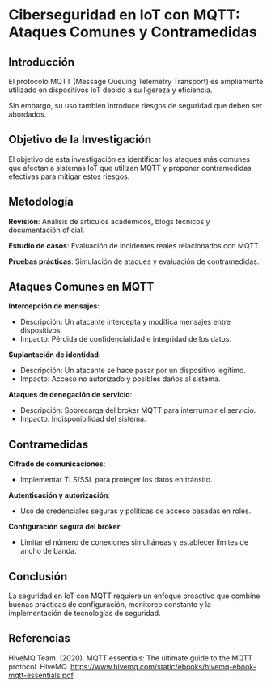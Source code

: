 # Ciberseguridad en IoT con MQTT: Ataques Comunes y Contramedidas

## Introducción

El protocolo MQTT (Message Queuing Telemetry Transport) es ampliamente utilizado en dispositivos IoT debido a su ligereza y eficiencia.

Sin embargo, su uso también introduce riesgos de seguridad que deben ser abordados.

## Objetivo de la Investigación

El objetivo de esta investigación es identificar los ataques más comunes que afectan a sistemas IoT que utilizan MQTT y proponer contramedidas efectivas para mitigar estos riesgos.

## Metodología

**Revisión**: Análisis de artículos académicos, blogs técnicos y documentación oficial.

**Estudio de casos**: Evaluación de incidentes reales relacionados con MQTT.

**Pruebas prácticas**: Simulación de ataques y evaluación de contramedidas.

## Ataques Comunes en MQTT

**Intercepción de mensajes**:
   - Descripción: Un atacante intercepta y modifica mensajes entre dispositivos.
   - Impacto: Pérdida de confidencialidad e integridad de los datos.

**Suplantación de identidad**:
   - Descripción: Un atacante se hace pasar por un dispositivo legítimo.
   - Impacto: Acceso no autorizado y posibles daños al sistema.

**Ataques de denegación de servicio**:
   - Descripción: Sobrecarga del broker MQTT para interrumpir el servicio.
   - Impacto: Indisponibilidad del sistema.

## Contramedidas

**Cifrado de comunicaciones**:
   - Implementar TLS/SSL para proteger los datos en tránsito.

**Autenticación y autorización**:
   - Uso de credenciales seguras y políticas de acceso basadas en roles.

**Configuración segura del broker**:
   - Limitar el número de conexiones simultáneas y establecer límites de ancho de banda.

## Conclusión

La seguridad en IoT con MQTT requiere un enfoque proactivo que combine buenas prácticas de configuración, monitoreo constante y la implementación de tecnologías de seguridad.

## Referencias

HiveMQ Team. (2020). MQTT essentials: The ultimate guide to the MQTT protocol. HiveMQ. https://www.hivemq.com/static/ebooks/hivemq-ebook-mqtt-essentials.pdf




